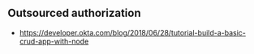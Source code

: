 ## Outsourced authorization

* https://developer.okta.com/blog/2018/06/28/tutorial-build-a-basic-crud-app-with-node
